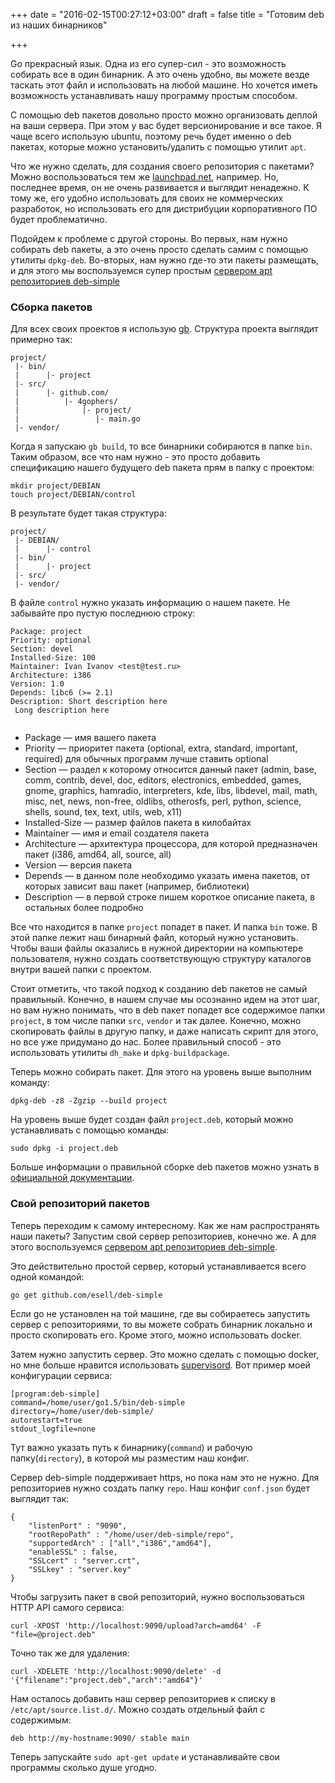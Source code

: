 +++
date = "2016-02-15T00:27:12+03:00"
draft = false
title = "Готовим deb из наших бинарников"

+++

<p>Go прекрасный язык. Одна из его супер-сил - это возможность собирать все в один бинарник. А это очень удобно, вы можете везде таскать этот файл и использовать на любой машине. Но хочется иметь возможность устанавливать нашу программу простым способом.</p>

<p>С помощью deb пакетов довольно просто можно организовать деплой на ваши сервера. При этом у вас будет версионирование и все такое. Я чаще всего использую ubuntu, поэтому речь будет именно о deb пакетах, которые можно установить/удалить с помощью утилит <code>apt</code>.</p>

<p>Что же нужно сделать, для создания своего репозитория с пакетами? Можно воспользоваться тем же <a href="http://launchpad.net">launchpad.net</a>, например. Но, последнее время, он не очень развивается и выглядит ненадежно. К тому же, его удобно использовать для своих не коммерческих разработок, но использовать его для дистрибуции корпоративного ПО будет проблематично.</p>

<p>Подойдем к проблеме с другой стороны. Во первых, нам нужно собирать deb пакеты, а это очень просто сделать самим с помощью утилиты <code>dpkg-deb</code>. Во-вторых, нам нужно где-то эти пакеты размещать, и для этого мы воспользуемся супер простым <a href="https://github.com/esell/deb-simple">сервером apt репозиториев deb-simple</a></p>

<h3>Сборка пакетов</h3>

<p>Для всех своих проектов я использую <a href="http://getgb.io/">gb</a>. Структура проекта выглядит примерно так:</p>

<pre><code>project/
 |- bin/
 |      |- project
 |- src/
 |      |- github.com/
 |          |- 4gophers/
 |              |- project/
 |                 |- main.go
 |- vendor/
</code></pre>

<p>Когда я запускаю <code>gb build</code>, то все бинарники собираются в папке <code>bin</code>. Таким образом, все что нам нужно - это просто добавить спецификацию нашего будущего deb пакета прям в папку с проектом:</p>

<pre><code>mkdir project/DEBIAN
touch project/DEBIAN/control
</code></pre>

<p>В результате будет такая структура:</p>

<pre><code>project/
 |- DEBIAN/
 |      |- control
 |- bin/
 |      |- project 
 |- src/
 |- vendor/
</code></pre>

<p>В файле <code>control</code> нужно указать информацию о нашем пакете. Не забывайте про пустую последнюю строку:</p>

<pre><code>Package: project
Priority: optional
Section: devel
Installed-Size: 100
Maintainer: Ivan Ivanov &lt;test@test.ru&gt;
Architecture: i386
Version: 1.0
Depends: libc6 (&gt;= 2.1)
Description: Short description here
 Long description here

</code></pre>

<ul>
<li>Package — имя вашего пакета</li>
<li>Priority — приоритет пакета (optional, extra, standard, important, required) для обычных программ лучше ставить optional</li>
<li>Section — раздел к которому относится данный пакет (admin, base, comm, contrib, devel, doc, editors, electronics, embedded, games, gnome, graphics, hamradio, interpreters, kde, libs, libdevel, mail, math, misc, net, news, non-free, oldlibs, otherosfs, perl, python, science, shells, sound, tex, text, utils, web, x11)</li>
<li>Installed-Size — размер файлов пакета в килобайтах</li>
<li>Maintainer — имя и email создателя пакета</li>
<li>Architecture — архитектура процессора, для которой предназначен пакет (i386, amd64, all, source, all)</li>
<li>Version — версия пакета</li>
<li>Depends — в данном поле необходимо указать имена пакетов, от которых зависит ваш пакет (например, библиотеки)</li>
<li>Description — в первой строке пишем короткое описание пакета, в остальных более подробно</li>
</ul>

<p>Все что находится в папке <code>project</code> попадет в пакет. И папка <code>bin</code> тоже. В этой папке лежит наш бинарный файл, который нужно установить. Чтобы ваши файлы оказались в нужной директории на компьютере пользователя, нужно создать соответствующую структуру каталогов внутри вашей папки с проектом.</p>

<p>Стоит отметить, что такой подход к созданию deb пакетов не самый правильный. Конечно, в нашем случае мы осознанно идем на этот шаг, но вам нужно понимать, что в deb пакет попадет все содержимое папки <code>project</code>, в том числе папки <code>src</code>, <code>vendor</code> и так далее. Конечно, можно скопировать файлы в другую папку, и даже написать скрипт для этого, но все уже придумано до нас. Более правильный способ - это использовать утилиты <code>dh_make</code> и <code>dpkg-buildpackage</code>.</p>

<p>Теперь можно собирать пакет. Для этого на уровень выше выполним команду:</p>

<pre><code>dpkg-deb -z8 -Zgzip --build project
</code></pre>

<p>На уровень выше будет создан файл <code>project.deb</code>, который можно устанавливать с помощью команды:</p>

<pre><code>sudo dpkg -i project.deb
</code></pre>

<p>Больше информации о правильной сборке deb пакетов можно узнать в <a href="https://www.debian.org/doc/manuals/maint-guide/">официальной документации</a>.</p>

<h3>Свой репозиторий пакетов</h3>

<p>Теперь переходим к самому интересному. Как же нам распространять наши пакеты? Запустим свой сервер репозиториев, конечно же. А для этого воспользуемся <a href="https://github.com/esell/deb-simple">сервером apt репозиториев deb-simple</a>.</p>

<p>Это действительно простой сервер, который устанавливается всего одной командой:</p>

<pre><code>go get github.com/esell/deb-simple
</code></pre>

<p>Если go не установлен на той машине, где вы собираетесь запустить сервер с репозиториями, то вы можете собрать бинарник локально и просто скопировать его. Кроме этого, можно использовать docker.</p>

<p>Затем нужно запустить сервер. Это можно сделать с помощью docker, но мне больше нравится использовать <a href="http://supervisord.org/">supervisord</a>. Вот пример моей конфигурации сервиса:</p>

<pre><code>[program:deb-simple]
command=/home/user/go1.5/bin/deb-simple
directory=/home/user/deb-simple/
autorestart=true
stdout_logfile=none
</code></pre>

<p>Тут важно указать путь к бинарнику(<code>command</code>) и рабочую папку(<code>directory</code>), в которой мы разместим наш конфиг.</p>

<p>Сервер deb-simple поддерживает https, но пока нам это не нужно. Для репозиториев нужно создать папку <code>repo</code>. Наш конфиг <code>conf.json</code> будет выглядит так:</p>

<pre><code>{
    "listenPort" : "9090",
    "rootRepoPath" : "/home/user/deb-simple/repo",
    "supportedArch" : ["all","i386","amd64"],
    "enableSSL" : false,
    "SSLcert" : "server.crt",
    "SSLkey" : "server.key"
}
</code></pre>

<p>Чтобы загрузить пакет в свой репозиторий, нужно воспользоваться HTTP API самого сервиса:</p>

<pre><code>curl -XPOST 'http://localhost:9090/upload?arch=amd64' -F "file=@project.deb"
</code></pre>

<p>Точно так же для удаления:</p>

<pre><code>curl -XDELETE 'http://localhost:9090/delete' -d '{"filename":"project.deb","arch":"amd64"}'
</code></pre>

<p>Нам осталось добавить наш сервер репозиториев к списку в <code>/etc/apt/source.list.d/</code>. Можно создать отдельный файл с содержимым:</p>

<pre><code>deb http://my-hostname:9090/ stable main
</code></pre>

<p>Теперь запускайте <code>sudo apt-get update</code> и устанавливайте свои программы сколько душе угодно.</p>

